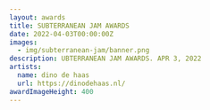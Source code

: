 ```yaml
---
layout: awards
title: SUBTERRANEAN JAM AWARDS
date: 2022-04-03T00:00:00Z
images:
  - img/subterranean-jam/banner.png
description: UBTERRANEAN JAM AWARDS. APR 3, 2022
artists:
  name: dino de haas
  url: https://dinodehaas.nl/
awardImageHeight: 400
---
```

